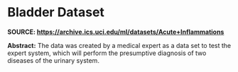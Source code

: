 # Bladder Dataset
**SOURCE: https://archive.ics.uci.edu/ml/datasets/Acute+Inflammations**

**Abstract:** The data was created by a medical expert as a data set to test 
the expert system, which will perform the presumptive diagnosis of two 
diseases of the urinary system.
